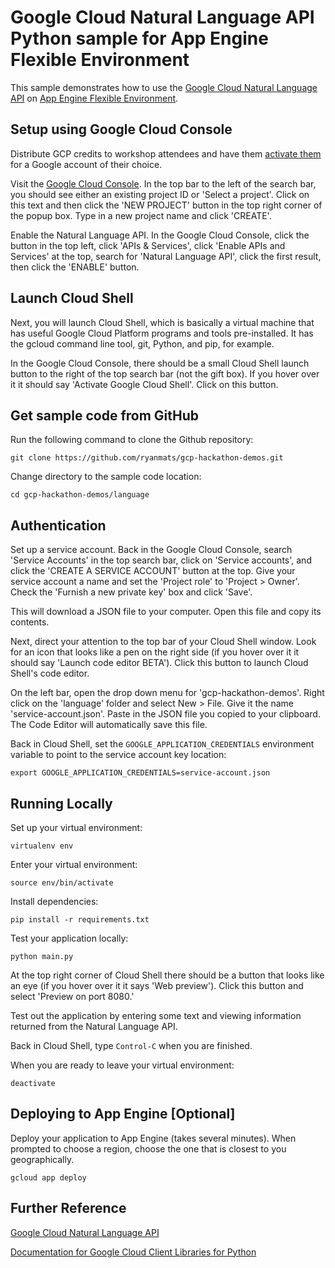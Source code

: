 # Google Cloud Natural Language API Python sample for App Engine Flexible Environment

This sample demonstrates how to use the [Google Cloud Natural Language API](https://cloud.google.com/natural-language/) on [App Engine Flexible Environment](https://cloud.google.com/appengine).

## Setup using Google Cloud Console

Distribute GCP credits to workshop attendees and have them [activate them](https://console.cloud.google.com/education) for a Google account of their choice.

Visit the [Google Cloud Console](https://console.cloud.google.com). In the top bar to the left of the search bar, you should see either an existing project ID or 'Select a project'. Click on this text and then click the 'NEW PROJECT' button in the top right corner of the popup box. Type in a new project name and click 'CREATE'.

Enable the Natural Language API. In the Google Cloud Console, click the button in the top left, click 'APIs & Services', click 'Enable APIs and Services' at the top, search for 'Natural Language API', click the first result, then click the 'ENABLE' button.

## Launch Cloud Shell

Next, you will launch Cloud Shell, which is basically a virtual machine that has useful Google Cloud Platform programs and tools pre-installed. It has the gcloud command line tool, git, Python, and pip, for example.

In the Google Cloud Console, there should be a small Cloud Shell launch button to the right of the top search bar (not the gift box). If you hover over it it should say 'Activate Google Cloud Shell'. Click on this button.

## Get sample code from GitHub

Run the following command to clone the Github repository:

    git clone https://github.com/ryanmats/gcp-hackathon-demos.git

Change directory to the sample code location:

    cd gcp-hackathon-demos/language

## Authentication

Set up a service account. Back in the Google Cloud Console, search 'Service Accounts' in the top search bar, click on 'Service accounts', and click the 'CREATE A SERVICE ACCOUNT' button at the top. Give your service account a name and set the 'Project role' to 'Project > Owner'. Check the 'Furnish a new private key' box and click 'Save'.

This will download a JSON file to your computer. Open this file and copy its contents.

Next, direct your attention to the top bar of your Cloud Shell window. Look for an icon that looks like a pen on the right side (if you hover over it it should say 'Launch code editor BETA'). Click this button to launch Cloud Shell's code editor.

On the left bar, open the drop down menu for 'gcp-hackathon-demos'. Right click on the 'language' folder and select New > File. Give it the name 'service-account.json'. Paste in the JSON file you copied to your clipboard. The Code Editor will automatically save this file.

Back in Cloud Shell, set the `GOOGLE_APPLICATION_CREDENTIALS` environment variable to point to the service account key location:

    export GOOGLE_APPLICATION_CREDENTIALS=service-account.json

## Running Locally

Set up your virtual environment:

    virtualenv env

Enter your virtual environment:

    source env/bin/activate

Install dependencies:

    pip install -r requirements.txt

Test your application locally:

    python main.py

At the top right corner of Cloud Shell there should be a button that looks like an eye (if you hover over it it says 'Web preview'). Click this button and select 'Preview on port 8080.'

Test out the application by entering some text and viewing information returned from the Natural Language API.

Back in Cloud Shell, type `Control-C` when you are finished.

When you are ready to leave your virtual environment:

    deactivate

## Deploying to App Engine [Optional]

Deploy your application to App Engine (takes several minutes). When prompted to choose a region, choose the one that is closest to you geographically.

    gcloud app deploy

## Further Reference

[Google Cloud Natural Language API](https://cloud.google.com/natural-language/docs/)

[Documentation for Google Cloud Client Libraries for Python](https://googlecloudplatform.github.io/google-cloud-python/latest/index.html)